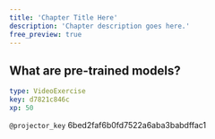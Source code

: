 ```yaml
---
title: 'Chapter Title Here'
description: 'Chapter description goes here.'
free_preview: true
---
```


## What are pre-trained models?

```yaml
type: VideoExercise
key: d7821c846c
xp: 50
```

`@projector_key`
6bed2faf6b0fd7522a6aba3babdffac1
